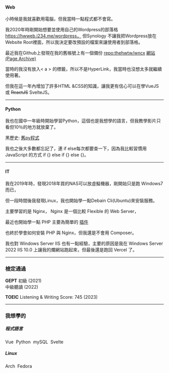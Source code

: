 #### Web
小時候是我就喜歡用電腦，但我當時一點程式都不會寫。

我2020年時剛開始想要並使用自己的Wordpress的部落格 https://hwweb.i234.me/wordpress， 但Synology 不讓我把Wordpress放在 Website Root裡面，所以我決定要改預設的檔案來讓使用者到部落格。

最近我在Github上發現在我的舊帳號上有一個備份 [repo:thehwtw/wncx](https://github.com/thehwtw/wncx) [網站 (Page Archive)](https://old-hwweb-website.pages.dev/)


當時的我沒有放入< a > 的標籤，所以不是HyperLink，我當時也沒想太多就繼續使用著。


但我在這一年內增加了許多HTML &CSS的知識，讓我更有信心可以在學VueJS 或 ~~ReactJS~~ SvelteJS。


---
#### Python
我也在國中一年級時開始學習Python，這個也是我想學的語言，但我教學影片只看但10％的地方就放棄了。


黑歷史: [舊py程式](https://github.com/thehwtw/hwpythontest1)


我也之後大多數都忘記了，連 if else每次都要查一下，因為我比較習慣用 JavaScript 的方式 if {} else if {} else {}。

---
#### IT
我在2019年時，發現2018年買的NAS可以放虛擬機器，剛開始只是跑 Windows7 而已，


但一段時間後我發現Linux，我也開始學一點Debain Cli(Ubuntu)來安裝服務。


主要學習的是 Nginx， Nginx 是一個比較 Flexible 的 Web Server，


最近也開始學一點 PHP 主要為簡單的 [插件](https://github.com/hpware/php-plugins)


也終於學會如何安裝 PHP 與 Nginx，但我還是不會用 Composer。


我也對 Windows Server IIS 也有一點經驗，主要的原因是我在 Windows Server 2022 IIS 10.0 上讓我的爛網站跑起來，但最後還是跑回 Vercel 了。

--- 
### 檢定通過
**GEPT**
初級 (2021)  
中級聽讀 (2022)

**TOEIC**
Listening & Writing Score: 745 (2023)

--- 
### 我想學的
##### 程式語言
Vue&nbsp; Python&nbsp; mySQL&nbsp; Svelte

##### Linux
Arch&nbsp; Fedora
